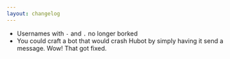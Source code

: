 ```yaml
---
layout: changelog
---
```

  * Usernames with `-` and `.` no longer borked
  * You could craft a bot that would crash Hubot by simply having it send a message. Wow! That got fixed.
